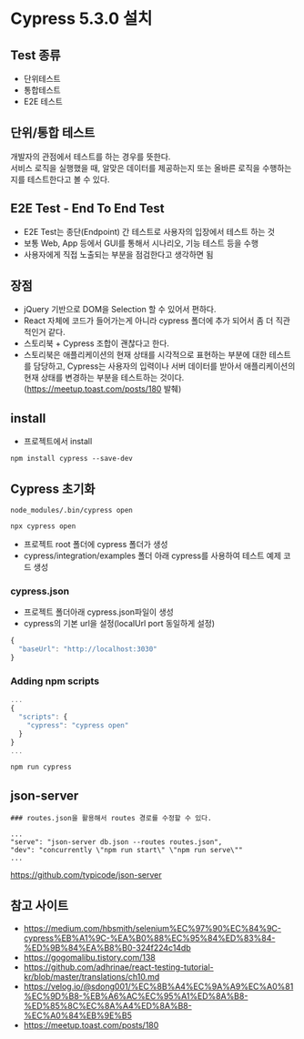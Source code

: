 # Cypress 5.3.0 설치

## Test 종류

* 단위테스트
* 통합테스트
* E2E 테스트

## 단위/통합 테스트

개발자의 관점에서 테스트를 하는 경우를 뜻한다.  
서비스 로직을 실행했을 때, 알맞은 데이터를 제공하는지 또는 올바른 로직을 수행하는지를 테스트한다고 볼 수 있다.

## E2E Test - End To End Test

* E2E Test는 종단(Endpoint) 간 테스트로 사용자의 입장에서 테스트 하는 것
* 보통 Web, App 등에서 GUI를 통해서 시나리오, 기능 테스트 등을 수행
* 사용자에게 직접 노출되는 부분을 점검한다고 생각하면 됨

## 장점

* jQuery 기반으로 DOM을 Selection 할 수 있어서 편하다.
* React 자체에 코드가 들어가는게 아니라 cypress 폴더에 추가 되어서 좀 더 직관적인거 같다.
* 스토리북 + Cypress 조합이 괜찮다고 한다.
* 스토리북은 애플리케이션의 현재 상태를 시각적으로 표현하는 부분에 대한 테스트를 담당하고, Cypress는 사용자의 입력이나 서버 데이터를 받아서 애플리케이션의 현재 상태를 변경하는 부분을 테스트하는 것이다. (https://meetup.toast.com/posts/180 발췌)

## install

* 프로젝트에서 install

```npm
npm install cypress --save-dev
```

## Cypress 초기화

```npm
node_modules/.bin/cypress open

npx cypress open
```

* 프로젝트 root 폴더에 cypress 폴더가 생성
* cypress/integration/examples 폴더 아래 cypress를 사용하여 테스트 예제 코드 생성

### cypress.json

* 프로젝트 폴더아래 cypress.json파일이 생성
* cypress의 기본 url을 설정(localUrl port 동일하게 설정)

```js
{
  "baseUrl": "http://localhost:3030"
}
```

### Adding npm scripts

```js
...
{
  "scripts": {
    "cypress": "cypress open"
  }
}
...

npm run cypress
```

## json-server

```
### routes.json을 활용해서 routes 경로를 수정할 수 있다.

...
"serve": "json-server db.json --routes routes.json",
"dev": "concurrently \"npm run start\" \"npm run serve\""
...
```
https://github.com/typicode/json-server


## 참고 사이트

* https://medium.com/hbsmith/selenium%EC%97%90%EC%84%9C-cypress%EB%A1%9C-%EA%B0%88%EC%95%84%ED%83%84-%ED%9B%84%EA%B8%B0-324f224c14db
* https://gogomalibu.tistory.com/138
* https://github.com/adhrinae/react-testing-tutorial-kr/blob/master/translations/ch10.md
* https://velog.io/@sdong001/%EC%8B%A4%EC%9A%A9%EC%A0%81%EC%9D%B8-%EB%A6%AC%EC%95%A1%ED%8A%B8-%ED%85%8C%EC%8A%A4%ED%8A%B8-%EC%A0%84%EB%9E%B5
* https://meetup.toast.com/posts/180
